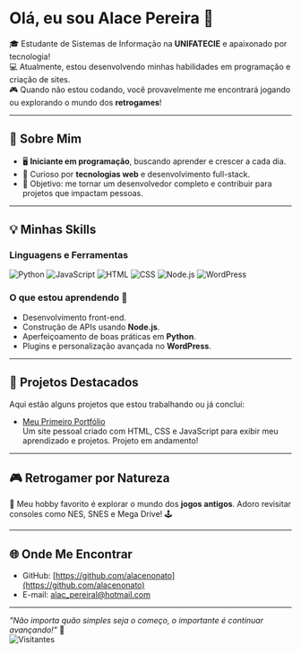 <!-- ## Hi there 👋 -->

<!--
**alacenonato/alacenonato** is a ✨ _special_ ✨ repository because its `README.md` (this file) appears on your GitHub profile.

Here are some ideas to get you started:

- 🔭 I’m currently working on ...
- 🌱 I’m currently learning ...
- 👯 I’m looking to collaborate on ...
- 🤔 I’m looking for help with ...
- 💬 Ask me about ...
- 📫 How to reach me: ...
- 😄 Pronouns: ...
- ⚡ Fun fact: ...
-->

# Olá, eu sou Alace Pereira 👾

🎓 Estudante de Sistemas de Informação na **UNIFATECIE** e apaixonado por tecnologia!  
💻 Atualmente, estou desenvolvendo minhas habilidades em programação e criação de sites.  
🎮 Quando não estou codando, você provavelmente me encontrará jogando ou explorando o mundo dos **retrogames**!  

---

## 🌟 Sobre Mim  
- 🖥️ **Iniciante em programação**, buscando aprender e crescer a cada dia.  
- 🧠 Curioso por **tecnologias web** e desenvolvimento full-stack.  
- 🎯 Objetivo: me tornar um desenvolvedor completo e contribuir para projetos que impactam pessoas.  

---

## 💡 Minhas Skills  
### Linguagens e Ferramentas  
 ![Python](https://img.shields.io/badge/-Python-3776AB?logo=python&logoColor=white) ![JavaScript](https://img.shields.io/badge/-JavaScript-F7DF1E?logo=javascript&logoColor=black) ![HTML](https://img.shields.io/badge/-HTML-E34F26?logo=html5&logoColor=white) ![CSS](https://img.shields.io/badge/-CSS-1572B6?logo=css3&logoColor=white) ![Node.js](https://img.shields.io/badge/-Node.js-339933?logo=node.js&logoColor=white)  ![WordPress](https://img.shields.io/badge/-WordPress-21759B?logo=wordpress&logoColor=white)  

### O que estou aprendendo 🚀  
- Desenvolvimento front-end.  
- Construção de APIs usando **Node.js**.  
- Aperfeiçoamento de boas práticas em **Python**.  
- Plugins e personalização avançada no **WordPress**.  

---

## 🚀 Projetos Destacados  
Aqui estão alguns projetos que estou trabalhando ou já concluí:  

- [Meu Primeiro Portfólio](https://github.com/alacepereira/meu-portfolio)  
  Um site pessoal criado com HTML, CSS e JavaScript para exibir meu aprendizado e projetos.
  Projeto em andamento!

<!-- - [API com Node.js](https://github.com/seudousuario/minha-api-nodejs)  
  Uma API simples para gerenciamento de tarefas, construída com Node.js e Express.

- [Sistema de Blog com WordPress](https://github.com/seudousuario/blog-wordpress)  
  Um blog simples criado com WordPress e customizado com CSS e plugins.  

- [Jogos Clássicos com Python](https://github.com/seudousuario/jogos-classicos-python)  
  Remakes de clássicos como Snake e Pong usando Python. -->

---

## 🎮 Retrogamer por Natureza  
🎲 Meu hobby favorito é explorar o mundo dos **jogos antigos**. Adoro revisitar consoles como NES, SNES e Mega Drive! 🕹️ 

---

## 🌐 Onde Me Encontrar  
<!-- - LinkedIn: [Seu Nome](https://www.linkedin.com/in/seu-nome)   -->
- GitHub: [https://github.com/alacenonato](https://github.com/alacenonato)  
- E-mail: [alac_pereiral@hotmail.com](mailto:alac_pereiral@hotmail.com)  

---

*"Não importa quão simples seja o começo, o importante é continuar avançando!"* 🚀  
![Visitantes](https://visitor-badge.glitch.me/badge?page_id=seudousuario.perfil)

